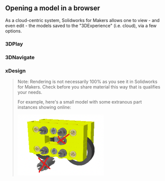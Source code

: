 

## Opening a model in a browser

As a cloud-centric system, Solidworks for Makers allows one to view - and even edit - the models saved to the "3DExperience" (i.e. cloud), via a few options.

### 3DPlay

<!-- tbd. describe what 3DPlay is -->

### 3DNavigate

<!-- tbd. describe what 3DPlay is -->

### xDesign

<!-- tbd. describe what xDesign is -->

>Note: Rendering is not necessarily 100% as you see it in Solidworks for Makers. Check before you share material this way that is qualifies your needs.
>
>For example, here's a small model with some extranous part instances showing online:
>
>![](.images/3de-render-almost.png)
